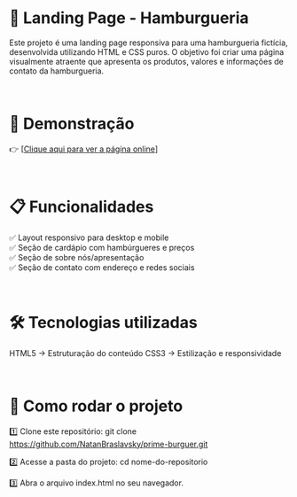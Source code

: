 # 🍔 Landing Page - Hamburgueria

Este projeto é uma landing page responsiva para uma hamburgueria fictícia, desenvolvida utilizando HTML e CSS puros. O objetivo foi criar uma página visualmente atraente que apresenta os produtos, valores e informações de contato da hamburgueria.

<br>

# 🔗 Demonstração

👉 [[Clique aqui para ver a página online](https://natanbraslavsky.github.io/Html-Css/faculdade/trabalho_final/)]

<br>

# 📋 Funcionalidades

✅ Layout responsivo para desktop e mobile<br>
✅ Seção de cardápio com hambúrgueres e preços<br>
✅ Seção de sobre nós/apresentação<br>
✅ Seção de contato com endereço e redes sociais

<br>

# 🛠️ Tecnologias utilizadas

HTML5 → Estruturação do conteúdo
CSS3 → Estilização e responsividade

<br>

# 🚀 Como rodar o projeto

1️⃣ Clone este repositório:
git clone https://github.com/NatanBraslavsky/prime-burguer.git

2️⃣ Acesse a pasta do projeto:
cd nome-do-repositorio

3️⃣ Abra o arquivo index.html no seu navegador.
